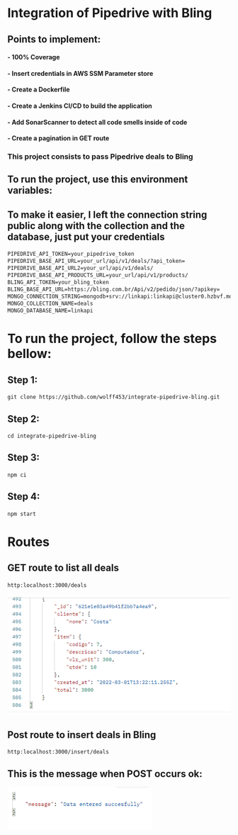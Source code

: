 # Integration of Pipedrive with Bling

## Points to implement:

#### - 100% Coverage
#### - Insert credentials in AWS SSM Parameter store
#### - Create a Dockerfile
#### - Create a Jenkins CI/CD to build the application
#### - Add SonarScanner to detect all code smells inside of code
#### - Create a pagination in GET route

### This project consists to pass Pipedrive deals to Bling

## To run the project, use this environment variables:
## To make it easier, I left the connection string public along with the collection and the database, just put your credentials


```shell
PIPEDRIVE_API_TOKEN=your_pipedrive_token
PIPEDRIVE_BASE_API_URL=your_url/api/v1/deals/?api_token=
PIPEDRIVE_BASE_API_URL2=your_url/api/v1/deals/
PIPEDRIVE_BASE_API_PRODUCTS_URL=your_url/api/v1/products/
BLING_API_TOKEN=your_bling_token
BLING_BASE_API_URL=https://bling.com.br/Api/v2/pedido/json/?apikey=
MONGO_CONNECTION_STRING=mongodb+srv://linkapi:linkapi@cluster0.hzbvf.mongodb.net/test
MONGO_COLLECTION_NAME=deals
MONGO_DATABASE_NAME=linkapi
```

# To run the project, follow the steps bellow:

## Step 1:

```shell
git clone https://github.com/wolff453/integrate-pipedrive-bling.git
```

## Step 2:

```shell
cd integrate-pipedrive-bling
```

## Step 3:

```shell
npm ci
```

## Step 4:

```shell
npm start
```

# Routes 

## GET route to list all deals 

```shell
http:localhost:3000/deals
```
![result](docs/get.png)

## Post route to insert deals in Bling

```shell
http:localhost:3000/insert/deals
```

## This is the message when POST occurs ok:
![message](docs/post-message.png)

